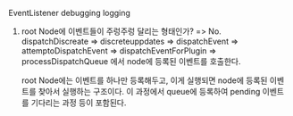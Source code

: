 EventListener debugging logging

1. root Node에 이벤트들이 주렁주렁 달리는 형태인가? => No.
   dispatchDiscreate => discreteuppdates => dispatchEvent => attemptoDispatchEvent => dispatchEventForPlugin
   => processDispatchQueue
   에서 node에 등록된 이벤트를 호출한다.
   
   root Node에는 이벤트를 하나만 등록해두고, 이게 실행되면 node에 등록된 이벤트를 찾아서 실행하는 구조이다. 이 과정에서 queue에 등록하여 pending 이벤트를 기다리는 과정 등이 포함된다.
